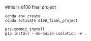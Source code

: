 #this is d100 final project

```
conda env create
conda activate d100_final_project

pre-commit install
pip install --no-build-isolation -e .
```
